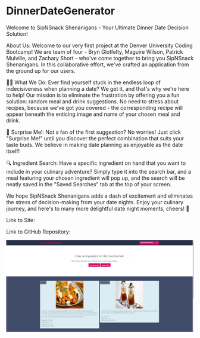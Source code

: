 # DinnerDateGenerator

Welcome to SipNSnack Shenanigans - Your Ultimate Dinner Date Decision Solution!

About Us:
Welcome to our very first project at the Denver University Coding Bootcamp! We are team of four - Bryn Glotfelty, Maguire Wilson, Patrick Mulville, and Zachary Short - who've come together to bring you SipNSnack Shenanigans. In this collaborative effort, we've crafted an application from the ground up for our users.

🍔🍹 What We Do:
Ever find yourself stuck in the endless loop of indecisiveness when planning a date? We get it, and that's why we're here to help! Our mission is to eliminate the frustration by offering you a fun solution: random meal and drink suggestions. No need to stress about recipes, because we've got you covered - the corresponding recipe will appear beneath the enticing image and name of your chosen meal and drink.

🎁 Surprise Me!:
Not a fan of the first suggestion? No worries! Just click "Surprise Me!" until you discover the perfect combination that suits your taste buds. We believe in making date planning as enjoyable as the date itself!

🔍 Ingredient Search:
Have a specific ingredient on hand that you want to include in your culinary adventure? Simply type it into the search bar, and a meal featuring your chosen ingredient will pop up, and the search will be neatly saved in the "Saved Searches" tab at the top of your screen.

We hope SipNSnack Shenanigans adds a dash of excitement and eliminates the stress of decision-making from your date nights. Enjoy your culinary journey, and here's to many more delightful date night moments, cheers! 🥂

Link to Site:

Link to GitHub Repository:

![Alt text](DinnerDateGenerator.png)
